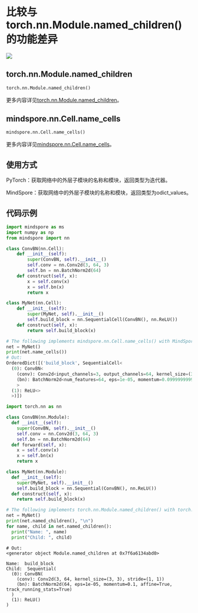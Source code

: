 # 比较与torch.nn.Module.named_children()的功能差异

<a href="https://gitee.com/mindspore/docs/blob/master/docs/mindspore/source_zh_cn/note/api_mapping/pytorch_diff/NameCells.md" target="_blank"><img src="https://mindspore-website.obs.cn-north-4.myhuaweicloud.com/website-images/r2.0/resource/_static/logo_source.png"></a>

## torch.nn.Module.named_children

```python
torch.nn.Module.named_children()
```

更多内容详见[torch.nn.Module.named_children](https://pytorch.org/docs/1.5.0/nn.html#torch.nn.Module.named_children)。

## mindspore.nn.Cell.name_cells

```python
mindspore.nn.Cell.name_cells()
```

更多内容详见[mindspore.nn.Cell.name_cells](https://mindspore.cn/docs/zh-CN/master/api_python/nn/mindspore.nn.Cell.html#mindspore.nn.Cell.name_cells)。

## 使用方式

PyTorch：获取网络中的外层子模块的名称和模块，返回类型为迭代器。

MindSpore：获取网络中的外层子模块的名称和模块，返回类型为odict_values。

## 代码示例

```python
import mindspore as ms
import numpy as np
from mindspore import nn

class ConvBN(nn.Cell):
    def __init__(self):
        super(ConvBN, self).__init__()
        self.conv = nn.Conv2d(3, 64, 3)
        self.bn = nn.BatchNorm2d(64)
    def construct(self, x):
        x = self.conv(x)
        x = self.bn(x)
        return x

class MyNet(nn.Cell):
    def __init__(self):
        super(MyNet, self).__init__()
        self.build_block = nn.SequentialCell(ConvBN(), nn.ReLU())
    def construct(self, x):
        return self.build_block(x)

# The following implements mindspore.nn.Cell.name_cells() with MindSpore.
net = MyNet()
print(net.name_cells())
# Out:
OrderedDict([('build_block', SequentialCell<
  (0): ConvBN<
    (conv): Conv2d<input_channels=3, output_channels=64, kernel_size=(3, 3),stride=(1, 1),  pad_mode=same, padding=0, dilation=(1, 1), group=1, has_bias=Falseweight_init=normal, bias_init=zeros, format=NCHW>
    (bn): BatchNorm2d<num_features=64, eps=1e-05, momentum=0.09999999999999998, gamma=Parameter (name=build_block.0.bn.gamma, shape=(64,), dtype=Float32, requires_grad=True), beta=Parameter (name=build_block.0.bn.beta, shape=(64,), dtype=Float32, requires_grad=True), moving_mean=Parameter (name=build_block.0.bn.moving_mean, shape=(64,), dtype=Float32, requires_grad=False), moving_variance=Parameter (name=build_block.0.bn.moving_variance, shape=(64,), dtype=Float32, requires_grad=False)>
    >
  (1): ReLU<>
  >)])
```

```python
import torch.nn as nn

class ConvBN(nn.Module):
  def __init__(self):
    super(ConvBN, self).__init__()
    self.conv = nn.Conv2d(3, 64, 3)
    self.bn = nn.BatchNorm2d(64)
  def forward(self, x):
    x = self.conv(x)
    x = self.bn(x)
    return x

class MyNet(nn.Module):
  def __init__(self):
    super(MyNet, self).__init__()
    self.build_block = nn.Sequential(ConvBN(), nn.ReLU())
  def construct(self, x):
    return self.build_block(x)

# The following implements torch.nn.Module.named_children() with torch.
net = MyNet()
print(net.named_children(), "\n")
for name, child in net.named_children():
  print("Name: ", name)
  print("Child: ", child)
```

```text
# Out:
<generator object Module.named_children at 0x7f6a6134abd0>

Name:  build_block
Child:  Sequential(
  (0): ConvBN(
    (conv): Conv2d(3, 64, kernel_size=(3, 3), stride=(1, 1))
    (bn): BatchNorm2d(64, eps=1e-05, momentum=0.1, affine=True, track_running_stats=True)
  )
  (1): ReLU()
)
```

